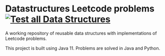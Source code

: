 # Datastructures Leetcode problems [![Test all Data Structures](https://github.com/AnshumanTripathi/leetcode/workflows/Test%20all%20Data%20Structures/badge.svg)](https://github.com/AnshumanTripathi/leetcode/actions)

A working repository of reusable data structures with implementations of Leetcode problems.

This project is built using Java 11. 
Problems are solved in Java and Python. 